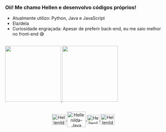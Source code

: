 ### Oii! Me chamo Hellen e desenvolvo códigos próprios!

- Atualmente utilizo: Python, Java e JavaScript
- Ela/dela
- Curiosidade engraçada: Apesar de preferir back-end, eu me saio melhor no front-end 😅 

##

<div>
  <a href="https://github.com/Hellenilda">
  <img height="180em" src="https://github-readme-stats.vercel.app/api?username=Hellenilda&show_icons=true&theme=transparent&include_all_commits=true&count_private=true" />
  <img height="180em" src="https://github-readme-stats.vercel.app/api/top-langs/?username=Hellenilda&layout=compact&langs_count=4&theme=transparent" />
</div>

##

<div align="center"> 
  <img align="center" alt="Hellenilda-Py" height="35" width="45" src="https://cdn.jsdelivr.net/gh/devicons/devicon/icons/python/python-original.svg" />
  <img align="center" alt="Hellenilda-Java" height="50" width="60" src="https://cdn.jsdelivr.net/gh/devicons/devicon/icons/java/java-original.svg" />
  <img align="center" alt="Hellenilda-Js" height="30" width="40" src="https://cdn.jsdelivr.net/gh/devicons/devicon/icons/javascript/javascript-original.svg" />
  <img align="center" alt="Hellenilda-Sql" height="35" width="45" src="https://cdn.jsdelivr.net/gh/devicons/devicon/icons/microsoftsqlserver/microsoftsqlserver-plain.svg" />
</div>

##
